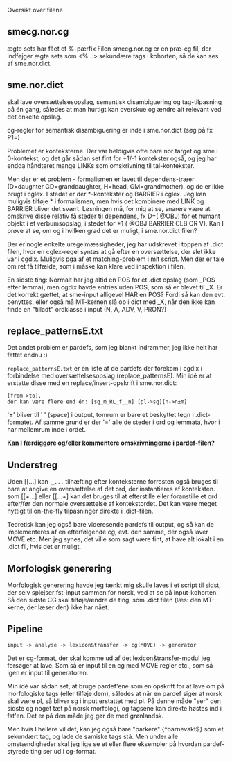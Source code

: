 Oversikt over filene

## smecg.nor.cg
ægte sets har fået et %-pærfix
Filen smecg.nor.cg er en præ-cg fil, der indføjger ægte sets som <%...> sekundære tags i kohorten, så de kan ses af sme.nor.dict.

## sme.nor.dict
skal lave oversættelsesopslag, semantisk disambiguering og tag-tilpasning på én gang, således at man hurtigt kan overskue og ændre alt relevant ved det enkelte opslag.

cg-regler for semantisk disambiguering er inde i sme.nor.dict (søg på fx P1=)

Problemet er konteksterne. Der var heldigvis ofte bare nor target og sme i 0-kontekst, og det går sådan set fint for +1/-1 kontekster også, og jeg har endda håndteret mange LINKs som omskrivning til tal-kontekster.

Men der er et problem - formalismen er lavet til dependens-træer (D=daughter GD=granddaughter, H=head, GM=grandmother), og de er ikke brugt i cglex. I stedet er der *-kontekster og BARRIER i cglex. Jeg kan muligvis tilføje * i formalismen, men hvis det kombinere med LINK og BARRIER bliver det svært. Løsningen må, for mig at se, snarere være at omskrive disse relativ få steder til dependens, fx D=(<H> @OBJ) for et humant objekt i et verbumsopslag, i stedet for *1 (<H> @OBJ BARRIER CLB OR V). Kan I prøve at se, om og i hvilken grad det er muligt, i sme.nor.dict filen?

Der er nogle enkelte uregelmæssigheder, jeg har udskrevet i toppen af .dict filen, hvor en cglex-regel syntes at gå efter en oversættelse, der slet ikke var i  cgdix. Muligvis pga af et matching-problem i mit script. Men der er tale om ret få tilfælde, som i måske kan klare ved inspektion i filen.

En sidste ting: Normalt har jeg altid en POS for et .dict opslag (som _POS efter lemma), men cgdix havde entries uden POS, som så er blevet til _X. Er det korrekt gættet, at sme-input alligevel HAR en POS? Fordi så kan den evt. benyttes, eller også må MT-kernen slå op i dict med _X, når den ikke kan finde en "tilladt" ordklasse i input (N, A, ADV, V, PRON?)

## replace_patternsE.txt
Det andet problem er pardefs, som jeg blankt indrømmer, jeg ikke helt har fattet endnu :)

`replace_patternsE.txt` er en liste af de pardefs der forekom i cgdix i forbindelse med oversættelsesopslag (replace_patternsE). Min idé er at erstatte disse med en replace/insert-opskrift i sme.nor.dict:

```
[from->to],
der kan være flere end én: [sg_m_RL_f__n] [pl->sg][n->n±m]
```

'±' bliver til ' ' (space) i output, tomrum er bare et beskyttet tegn i .dict-formatet. Af samme grund er der '=' alle de steder i ord og lemmata, hvor i har mellemrum inde i ordet.

**Kan I færdiggøre og/eller kommentere omskrivningerne i pardef-filen?**

## Understreg

Uden [[...] kan` _...` tilhæfting efter konteksterne forresten
også bruges til bare at angive en oversættelse af det ord, der
instantieres af konteksten. som [[+...] eller [[...+] kan det
bruges til at efterstille eller foranstille et ord efter/før den
normale oversættelse af kontekstordet. Det kan være meget nyttigt til
on-the-fly tilpasninger direkte i .dict-filen.

Teoretisk kan jeg også bare videresende pardefs til output, og så kan
de implementeres af en efterfølgende cg, evt. den samme, der også
laver MOVE etc. Men jeg synes, det ville som sagt være fint, at have
alt lokalt i en .dict fil, hvis det er muligt.

## Morfologisk generering

Morfologisk generering havde jeg tænkt mig skulle laves i et script
til sidst, der selv splejser fst-input sammen for norsk, ved at se på
input-kohorten. Så den sidste CG skal tilføje/ændre de ting, som .dict
filen (læs: den MT-kerne, der læser den) ikke har nået.

## Pipeline

`input -> analyse -> lexicon&transfer -> cg(MOVE) -> generator`

Det er cg-format, der skal komme ud af det
lexicon&transfer-modul jeg forsøger at lave. Som så er input til en cg
med MOVE regler etc., som så igen er input til generatoren.

Min idé var sådan set, at bruge pardef'ene som en opskrift for at lave
om på morfologiske tags (eller tilføje dem), således at når en pardef
siger at norsk skal være pl, så bliver sg i input erstattet med pl. På
denne måde "ser" den sidste cg noget tæt på norsk morfologi, og
tagsene kan direkte høstes ind i fst'en. Det er på den måde jeg gør de
med grønlandsk.

Men hvis I hellere vil det, kan jeg også bare "parkere"
{^barnevakt<n><f><sg><ind>$} som et sekundært tag, og lade de samiske
tags stå. Men under alle omstændigheder skal jeg lige se et eller
flere eksempler på hvordan pardef-styrede ting ser ud i cg-format.

